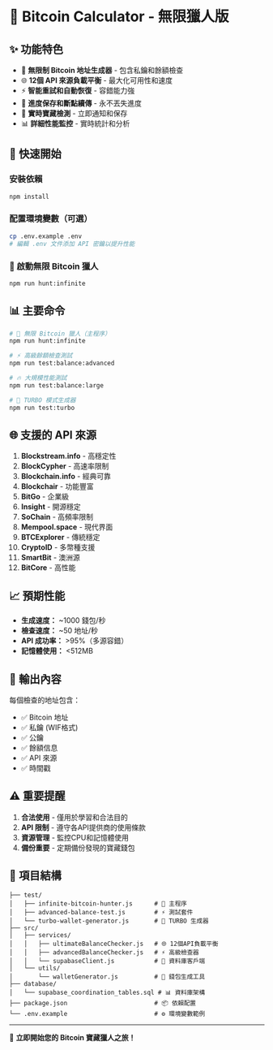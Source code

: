 # 🚀 Bitcoin Calculator - 無限獵人版

## ✨ 功能特色

- 🚀 **無限制 Bitcoin 地址生成器** - 包含私鑰和餘額檢查
- 🌐 **12個 API 來源負載平衡** - 最大化可用性和速度
- ⚡ **智能重試和自動恢復** - 容錯能力強
- 💾 **進度保存和斷點續傳** - 永不丟失進度
- 🎯 **實時寶藏檢測** - 立即通知和保存
- 📊 **詳細性能監控** - 實時統計和分析

## 🎯 快速開始

### 安裝依賴
```bash
npm install
```

### 配置環境變數（可選）
```bash
cp .env.example .env
# 編輯 .env 文件添加 API 密鑰以提升性能
```

### 🚀 啟動無限 Bitcoin 獵人
```bash
npm run hunt:infinite
```

## 📊 主要命令

```bash
# 🚀 無限 Bitcoin 獵人（主程序）
npm run hunt:infinite

# ⚡ 高級餘額檢查測試
npm run test:balance:advanced

# 🔥 大規模性能測試
npm run test:balance:large

# 🚀 TURBO 模式生成器
npm run test:turbo
```

## 🌐 支援的 API 來源

1. **Blockstream.info** - 高穩定性
2. **BlockCypher** - 高速率限制
3. **Blockchain.info** - 經典可靠
4. **Blockchair** - 功能豐富
5. **BitGo** - 企業級
6. **Insight** - 開源穩定
7. **SoChain** - 高頻率限制
8. **Mempool.space** - 現代界面
9. **BTCExplorer** - 傳統穩定
10. **CryptoID** - 多幣種支援
11. **SmartBit** - 澳洲源
12. **BitCore** - 高性能

## 📈 預期性能

- **生成速度：** ~1000 錢包/秒
- **檢查速度：** ~50 地址/秒
- **API 成功率：** >95%（多源容錯）
- **記憶體使用：** <512MB

## 🎉 輸出內容

每個檢查的地址包含：
- ✅ Bitcoin 地址
- ✅ 私鑰 (WIF格式)
- ✅ 公鑰
- ✅ 餘額信息
- ✅ API 來源
- ✅ 時間戳

## ⚠️ 重要提醒

1. **合法使用** - 僅用於學習和合法目的
2. **API 限制** - 遵守各API提供商的使用條款  
3. **資源管理** - 監控CPU和記憶體使用
4. **備份重要** - 定期備份發現的寶藏錢包

## 📁 項目結構

```
├── test/
│   ├── infinite-bitcoin-hunter.js      # 🚀 主程序
│   ├── advanced-balance-test.js        # ⚡ 測試套件
│   └── turbo-wallet-generator.js       # 🚀 TURBO 生成器
├── src/
│   ├── services/
│   │   ├── ultimateBalanceChecker.js   # 🌐 12個API負載平衡
│   │   ├── advancedBalanceChecker.js   # ⚡ 高級檢查器
│   │   └── supabaseClient.js           # 💾 資料庫客戶端
│   └── utils/
│       └── walletGenerator.js          # 🔧 錢包生成工具
├── database/
│   └── supabase_coordination_tables.sql # 📊 資料庫架構
├── package.json                        # 📦 依賴配置
└── .env.example                        # ⚙️ 環境變數範例
```

---

🚀 **立即開始您的 Bitcoin 寶藏獵人之旅！**